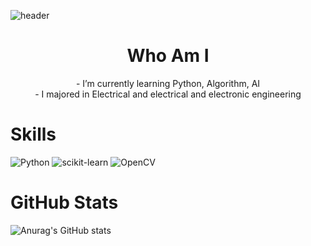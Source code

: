 
![header](https://capsule-render.vercel.app/api?type=waving&color=auto&height=300&section=header&text=Hi%20There!&fontSize=90&animation=fadeIn&fontColor=e3efef)



# <center> Who Am I </center>

<center> - I’m currently learning Python, Algorithm, AI </center>
<center> - I majored in Electrical and electrical and electronic engineering </center>

# Skills
 ![Python](https://img.shields.io/badge/Python-blue?style=flat-square&logo=Python&logoColor=yellow) ![scikit-learn](https://img.shields.io/badge/sckikit%20learn-orange?black=flat-square&logo=scikit-learn&logoColor=black) ![OpenCV](https://img.shields.io/badge/OpenCV-purple?black=flat-square&logo=OpenCV&logoColor=black)

# GitHub Stats
![Anurag's GitHub stats](https://github-readme-stats.vercel.app/api?username=Fortuna3Co&show_icons=true&theme=solarized-light)
